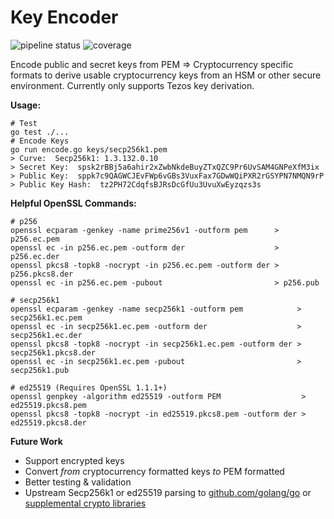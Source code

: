 Key Encoder
===========

![pipeline status](https://gitlab.com/polychain/key-encoder/badges/master/pipeline.svg) ![coverage](https://gitlab.com/polychain/key-encoder/badges/master/coverage.svg)

Encode public and secret keys from PEM => Cryptocurrency specific formats to derive usable cryptocurrency keys from an HSM or other secure environment.  Currently only supports Tezos key derivation.

**Usage:**

```shell
# Test 
go test ./...
# Encode Keys
go run encode.go keys/secp256k1.pem
> Curve:  Secp256k1: 1.3.132.0.10
> Secret Key:  spsk2rBBj5a6ahir2xZwbNkdeBuyZTxQZC9Pr6UvSAM4GNPeXfM3ix
> Public Key:  sppk7c9QAGWCJEvFWp6vGBs3VuxFax7GDwWQiPXR2rGSYPN7NMQN9rP
> Public Key Hash:  tz2PH72CdqfsBJRsDcGfUu3UvuXwEyzqzs3s
```

**Helpful OpenSSL Commands:**

```shell
# p256
openssl ecparam -genkey -name prime256v1 -outform pem      > p256.ec.pem
openssl ec -in p256.ec.pem -outform der                    > p256.ec.der
openssl pkcs8 -topk8 -nocrypt -in p256.ec.pem -outform der > p256.pkcs8.der
openssl ec -in p256.ec.pem -pubout                         > p256.pub

# secp256k1
openssl ecparam -genkey -name secp256k1 -outform pem            > secp256k1.ec.pem
openssl ec -in secp256k1.ec.pem -outform der                    > secp256k1.ec.der
openssl pkcs8 -topk8 -nocrypt -in secp256k1.ec.pem -outform der > secp256k1.pkcs8.der
openssl ec -in secp256k1.ec.pem -pubout                         > secp256k1.pub

# ed25519 (Requires OpenSSL 1.1.1+)
openssl genpkey -algorithm ed25519 -outform PEM                  > ed25519.pkcs8.pem
openssl pkcs8 -topk8 -nocrypt -in ed25519.pkcs8.pem -outform der > ed25519.pkcs8.der
```

**Future Work**

* Support encrypted keys
* Convert _from_ cryptocurrency formatted keys _to_ PEM formatted
* Better testing & validation
* Upstream Secp256k1 or ed25519 parsing to [github.com/golang/go](https://github.com/golang/go) or [supplemental crypto libraries](https://github.com/golang/crypto)
